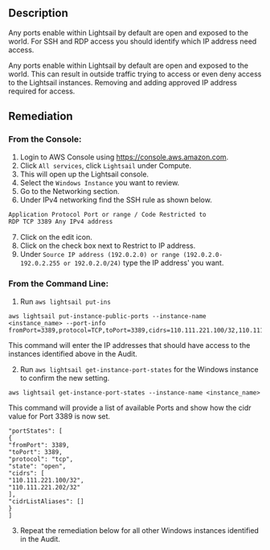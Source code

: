 ## Description

Any ports enable within Lightsail by default are open and exposed to the world. For SSH and RDP access you should identify which IP address need access.

Any ports enable within Lightsail by default are open and exposed to the world. This can result in outside traffic trying to access or even deny access to the Lightsail instances. Removing and adding approved IP address required for access.

## Remediation

### From the Console:

1. Login to AWS Console using https://console.aws.amazon.com.
2. Click `All services`, click `Lightsail` under Compute.
3. This will open up the Lightsail console.
4. Select the `Windows Instance` you want to review.
5. Go to the Networking section.
6. Under IPv4 networking find the SSH rule as shown below.

```bash
Application Protocol Port or range / Code Restricted to
RDP TCP 3389 Any IPv4 address
```

7. Click on the edit icon.
8. Click on the check box next to Restrict to IP address.
9. Under `Source IP address (192.0.2.0) or range (192.0.2.0-192.0.2.255 or 192.0.2.0/24)` type the IP address' you want.

###  From the Command Line:

1. Run `aws lightsail put-ins`

```
aws lightsail put-instance-public-ports --instance-name <instance_name> --port-info
fromPort=3389,protocol=TCP,toPort=3389,cidrs=110.111.221.100/32,110.111.221.202/32
```

This command will enter the IP addresses that should have access to the instances identified above in the Audit.

2. Run `aws lightsail get-instance-port-states` for the Windows instance to confirm the new setting.

```
aws lightsail get-instance-port-states --instance-name <instance_name>
```

This command will provide a list of available Ports and show how the cidr value for Port 3389 is now set.

```
"portStates": [
{
"fromPort": 3389,
"toPort": 3389,
"protocol": "tcp",
"state": "open",
"cidrs": [
"110.111.221.100/32",
"110.111.221.202/32"
],
"cidrListAliases": []
}
]
```

3. Repeat the remediation below for all other Windows instances identified in the Audit.
